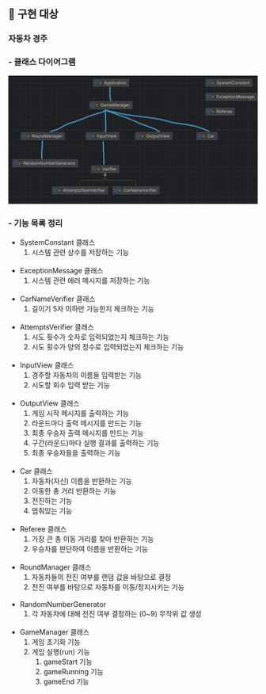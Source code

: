 ## 📝 구현 대상
### 자동차 경주
### - 클래스 다이어그램
<img src="img/class.png">

### - 기능 목록 정리

- SystemConstant 클래스
    1. 시스템 관련 상수를 저장하는 기능
       <br> <br>
- ExceptionMessage 클래스
    1. 시스템 관련 에러 메시지를 저장하는 기능
       <br><br>
- CarNameVerifier 클래스
    1. 길이기 5자 이하만 가능한지 체크하는 기능
       <br><br>
- AttemptsVerifier 클래스
    1. 시도 횟수가 숫자로 입력되었는지 체크하는 기능
    2. 시도 횟수가 양의 정수로 입력되었는지 체크하는 기능
       <br><br>
- InputView 클래스
    1. 경주할 자동차의 이름들 입력받는 기능
    2. 시도할 회수 입력 받는 기능
       <br><br>
- OutputView 클래스
    1. 게임 시작 메시지를 출력하는 기능
    2. 라운드마다 출력 메시지를 만드는 기능
    3. 최종 우승자 출력 메시지를 만드는 기능
    4. 구간(라운드)마다 실행 결과를 출력하는 기능
    5. 최종 우승자들을 출력하는 기능
       <br><br>
- Car 클래스
    1. 자동차(자신) 이름을 반환하는 기능
    2. 이동한 총 거리 반환하는 기능
    3. 전진하는 기능
    4. 멈춰있는 기능
       <br><br>
- Referee 클래스
    1. 가장 큰 총 이동 거리를 찾아 반환하는 기능
    2. 우승자를 판단하여 이름을 반환하는 기능
       <br><br>
- RoundManager 클래스
    1. 자동차들의 전진 여부를 랜덤 값을 바탕으로 결정
    2. 전진 여부를 바탕으로 자동차를 이동/정지시키는 기능
       <br><br>
- RandomNumberGenerator
    1. 각 자동차에 대해 전진 여부 결정하는 (0~9) 무작위 값 생성
       <br><br>
- GameManager 클래스
    1. 게임 초기화 기능
    2. 게임 실행(run) 기능
        1. gameStart 기능
        2. gameRunning 기능
        3. gameEnd 기능
            <br><br>